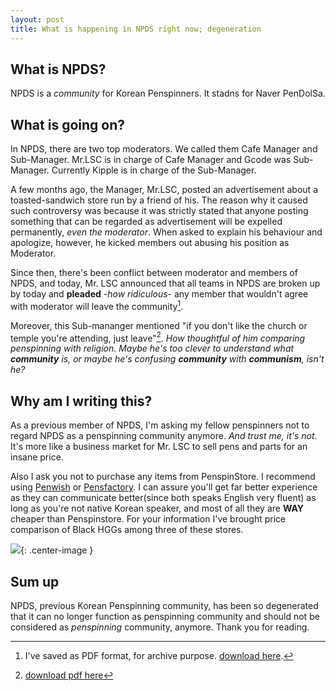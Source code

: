 ```yaml
---
layout: post
title: What is happening in NPDS right now; degeneration
---
```


## What is NPDS?

NPDS is a *community* for Korean Penspinners. It stadns for Naver PenDolSa.



## What is going on?

In NPDS, there are two top moderators. We called them Cafe Manager and Sub-Manager. Mr.LSC is in charge of Cafe Manager and Gcode was Sub-Manager. Currently Kipple is in charge of the Sub-Manager.

A few months ago, the Manager, Mr.LSC, posted an advertisement about a toasted-sandwich store run by a friend of his. The reason why it caused such controversy was because it was strictly stated that anyone posting something that can be regarded as advertisement will be expelled permanently, *even the moderator*. When asked to explain his behaviour and apologize, however, he kicked members out abusing his position as Moderator.

Since then, there's been conflict between moderator and members of NPDS, and today, Mr. LSC announced that all teams in NPDS are broken up by today and **pleaded** -*how ridiculous*- any member that wouldn't agree with moderator will leave the community[^1].

[^1]: I've saved as PDF format, for archive purpose. [download here](http://d.pr/f/6c1a+).

Moreover, this Sub-mananger mentioned "if you don't like the church or temple you're attending, just leave"[^2]. *How thoughtful of him comparing penspinning with religion. Maybe he's too clever to understand what __community__ is, or maybe he's confusing __community__ with __communism__, isn't he?*

[^2]: [download pdf here](http://d.pr/f/1bDqt+)



## Why am I writing this?

As a previous member of NPDS, I'm asking my fellow penspinners not to regard NPDS as a penspinning community anymore. *And trust me, it's not*. It's more like a business market for Mr. LSC to sell pens and parts for an insane price. 

Also I ask you not to purchase any items from PenspinStore. I recommend using [Penwish](http://penwish.com) or [Pensfactory](http://pensfactory.pl). I can assure you'll get far better experience as they can communicate better(since both speaks English very fluent) as long as you're not native Korean speaker, and most of all they are **WAY** cheaper than Penspinstore. For your information I've brought price comparison of Black HGGs among three of these stores.

![](http://d.pr/i/vcMu+){: .center-image }



## Sum up

NPDS, previous Korean Penspinning community, has been so degenerated that it can no longer function as penspinning community and should not be considered as *penspinning* community, anymore. Thank you for reading.